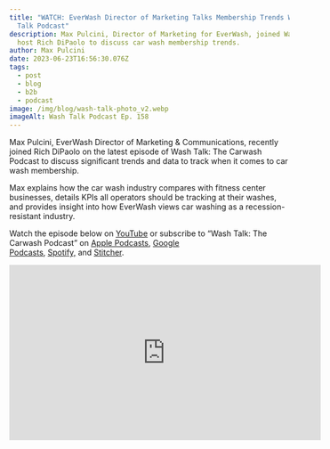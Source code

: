 ```yaml
---
title: "WATCH: EverWash Director of Marketing Talks Membership Trends With Wash
  Talk Podcast"
description: Max Pulcini, Director of Marketing for EverWash, joined Wash Talk
  host Rich DiPaolo to discuss car wash membership trends.
author: Max Pulcini
date: 2023-06-23T16:56:30.076Z
tags:
  - post
  - blog
  - b2b
  - podcast
image: /img/blog/wash-talk-photo_v2.webp
imageAlt: Wash Talk Podcast Ep. 158
---
```

Max Pulcini, EverWash Director of Marketing & Communications, recently joined Rich DiPaolo on the latest episode of Wash Talk: The Carwash Podcast to discuss significant trends and data to track when it comes to car wash membership.

Max explains how the car wash industry compares with fitness center businesses, details KPIs all operators should be tracking at their washes, and provides insight into how EverWash views car washing as a recession-resistant industry.

Watch the episode below on [YouTube](https://www.youtube.com/watch?v=rxejykCBG8g) or subscribe to “Wash Talk: The Carwash Podcast” on [Apple Podcasts](https://podcasts.apple.com/us/podcast/wash-talk-the-carwash-podcast/id1494374498?uo=4), [Google Podcasts](https://www.google.com/podcasts?feed=aHR0cHM6Ly93d3cuc3ByZWFrZXIuY29tL3Nob3cvNDE5NjQ3My9lcGlzb2Rlcy9mZWVk), [Spotify,](https://www.carwash.com/wash-talk-ep-1-previewing-2020-scwa-convention-expo/1SukWvAQW6TWuZgbj4MIQ4) and [Stitcher](https://www.stitcher.com/podcast/babcox-media/wash-talk-the-carwash-podcast).

<iframe width="560" height="315" src="https://www.youtube.com/embed/rxejykCBG8g" title="YouTube video player" frameborder="0" allow="accelerometer; autoplay; clipboard-write; encrypted-media; gyroscope; picture-in-picture; web-share" allowfullscreen></iframe>